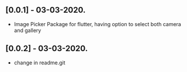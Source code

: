 ## [0.0.1] - 03-03-2020.

* Image Picker Package for flutter, having option to select both camera and gallery
## [0.0.2] - 03-03-2020.

* change in readme.git